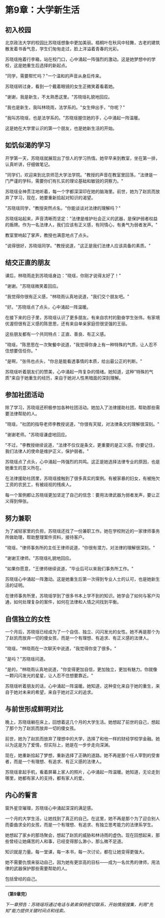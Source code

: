 # 第9章：大学新生活

## 初入校园

北京政法大学的校园比苏晓瑶想象中更加美丽。梧桐叶在秋风中轻舞，古老的建筑散发着书香气息，学生们匆匆走过，脸上洋溢着青春的光彩。

苏晓瑶拖着行李箱，站在校门口，心中涌起一阵强烈的激动。这是她梦想中的学校，这是她重生后选择的新起点。

"同学，需要帮忙吗？"一个温和的声音从身后传来。

苏晓瑶转过身，看到一个戴着眼镜的女生正微笑着看着她。

"谢谢，我是新生，不太熟悉这里。"苏晓瑶礼貌地回应。

"我也是新生，我叫林晓雨，法学系的。"女生伸出手，"你呢？"

"我叫苏晓瑶，也是法学系的。"苏晓瑶握住她的手，心中涌起一阵温暖。

这是她在大学里认识的第一个朋友，也是她新生活的开始。

## 如饥似渴的学习

开学第一天，苏晓瑶就展现出了惊人的学习热情。她早早来到教室，坐在第一排，认真听讲，仔细做笔记。

"同学们，欢迎来到北京师范大学法学院。"教授的声音在教室里回荡，"法律是一门严谨的学科，需要你们有扎实的理论基础和敏锐的洞察力。"

苏晓瑶全神贯注地听着，每一个字都深深印在她的脑海里。前世，她为了赵凯而放弃了学习，现在，她要重新拾起对知识的渴望。

"苏晓瑶同学，"教授突然点名，"你能谈谈对法律的理解吗？"

苏晓瑶站起来，声音清晰而坚定："法律是维护社会正义的武器，是保护弱者权益的盾牌。作为一名法律人，我们应该有正义感，有同情心，有勇气为弱者发声。"

教室里响起了掌声，教授也满意地点了点头。

"说得很好，苏晓瑶同学。"教授说道，"这正是我们法律人应该具备的素质。"

## 结交正直的朋友

课后，林晓雨走到苏晓瑶身边："晓瑶，你刚才说得太好了！"

"谢谢。"苏晓瑶微笑着回应。

"我觉得你很有正义感，"林晓雨认真地说道，"我们交个朋友吧。"

"好。"苏晓瑶点了点头，心中涌起一阵温暖。

在接下来的日子里，苏晓瑶认识了更多朋友。有来自农村的勤奋学生张伟，有家境优渥但很有正义感的陈思思，还有来自单亲家庭但很坚强的王丽。

这些朋友都有一个共同特点：正直、善良、有正义感。

"晓瑶，"陈思思在一次聚餐中说道，"我觉得你身上有一种特殊的气质，让人忍不住想要信任你。"

"是啊，"张伟也点头，"你总是能看透事情的本质，给出最公正的判断。"

苏晓瑶听着朋友们的赞美，心中涌起一阵复杂的情绪。她知道，这种"特殊的气质"来自于她重生的经历，来自于她对人性黑暗面的深刻理解。

## 参加社团活动

除了学习，苏晓瑶还积极参加各种社团活动。她加入了法律援助社团，帮助那些需要法律帮助的人。

"晓瑶，"社团的指导老师李教授说道，"你很有天赋，对法律条文的理解很深刻。"

"谢谢老师。"苏晓瑶谦虚地回应。

"不过，"李教授继续说道，"法律不仅仅是条文，更重要的是正义感。你要记住，我们法律人的使命是维护正义，保护弱者。"

苏晓瑶点了点头，心中涌起一阵强烈的共鸣。这正是她选择法律专业的原因，也是她重生的意义所在。

在法律援助社团里，苏晓瑶接触到了很多真实的案例。有被家暴的妇女，有被拖欠工资的农民工，有被歧视的残疾人。

每一个案例都让苏晓瑶更加坚定了自己的信念：要用法律武器为弱者发声，要让正义得到伸张。

## 努力兼职

为了减轻家里的负担，苏晓瑶还找了一份兼职工作。她在学校附近的一家律师事务所做助理，帮助整理案件资料，接待客户。

"晓瑶，"律师事务所的主任王律师说道，"你很有潜力，对法律的理解很深刻。"

"谢谢王律师。"苏晓瑶礼貌地回应。

"如果你愿意，"王律师继续说道，"毕业后可以来我们事务所工作。"

苏晓瑶心中涌起一阵激动。这是她重生后第一次得到专业人士的认可，也是她新生活的证明。

在律师事务所里，苏晓瑶学到了很多书本上学不到的知识。她学会了如何与客户沟通，如何处理复杂的案件，如何在法律和人情之间找到平衡。

## 自信独立的女性

一个月后，苏晓瑶已经成为了一个自信、独立、闪闪发光的女性。她不再是那个为了赵凯而放弃一切的傻女孩，而是一个有理想、有追求、有正义感的法律人。

"晓瑶，"林晓雨在一次聊天中说道，"我觉得你变了很多。"

"是吗？"苏晓瑶问道。

"是的，"林晓雨认真地说道，"你变得更加自信，更加独立，更加有魅力。你就像一颗闪闪发光的星星，让人忍不住想要靠近。"

苏晓瑶听着朋友的话，心中涌起一阵温暖。她知道，这种变化来自于她的重生，来自于她对未来的希望，来自于她对正义的追求。

## 与前世形成鲜明对比

晚上，苏晓瑶躺在床上，回想着这几个月的大学生活。她想起了前世的自己，想起了那个为了赵凯而放弃一切的傻女孩。

前世，她为了赵凯而放弃了理想中的大学，选择了和他一样的财经学校学金融。她以为这是为了爱情，但实际上，她是在一步步走向深渊。

现在，她重新拾起了梦想，重新选择了正确的道路。她不再是那个任人宰割的受害者，而是一个有理想、有追求、有正义感的法律人。

苏晓瑶拿起手机，看着屏幕上家人的照片，心中涌起一阵温暖。她知道，无论走到哪里，她都有家人的支持，都有家人的爱。

## 内心的誓言

窗外星空璀璨，苏晓瑶心中涌起深深的满足感。

一个月的大学生活，让她找到了真正的自己。在这里，她不再是那个为了迎合别人而委曲求全的女孩，而是一个有理想、有追求、有独立思考能力的法律系学生。

她想起了家乡的那场聚会，想起了赵凯的威胁和林诗雨的虚伪。现在回想起来，那些曾经让她痛苦的人和事，已经变得那么渺小，那么微不足道。

知识就是力量。每一堂课，每一本书，每一次讨论，都在让她变得更强大。

她不需要仇恨来驱动自己，因为她有更崇高的目标——成为一名优秀的律师，用法律的武器保护那些需要帮助的人。

包括曾经的自己。

---

**（第9章完）**

*下一章预告：苏晓瑶将通过电话与弟弟保持密切联系，开始情报搜集，利用"先知"能力提供关键时间点和线索。*
